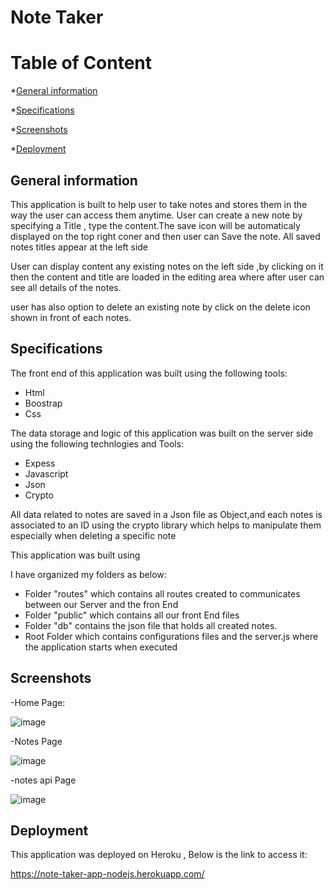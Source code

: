 # Note Taker

# Table of Content
*[General information](#general-information)

*[Specifications](#specifications)

*[Screenshots](#screenshots)

*[Deployment](#deployment)


## General information

This application is built to help user to take notes and stores them  in the way the user can access them anytime.
User can create a new note by specifying a Title , type the content.The save icon will be automaticaly displayed on the top right coner and then user can Save the note.
All saved notes titles appear at the left side 

User can display content any existing notes on the left side ,by clicking on it then the content and title are loaded in the editing area where after user can see all details of the notes.

user has also option to delete an existing note by click on the delete icon shown in front of each notes.





## Specifications

The front end of this application was built using the following tools:
-   Html
-   Boostrap
-   Css

The data storage and logic of this application was built on the server side using the following technlogies and Tools:

-   Expess
-   Javascript
-   Json
-   Crypto

All data related to notes are saved in a Json file as Object,and each notes is associated to an ID using the crypto library which helps to manipulate them especially when deleting a specific note 





This application was built using 

I have organized my folders as below:
-   Folder "routes" which contains all routes created to communicates between our Server and the fron End
-   Folder "public" which contains all our front End files
-   Folder "db"  contains the json file that holds all created notes.
-   Root  Folder which contains configurations files and  the server.js where the application starts when executed 

## Screenshots

-Home Page:

![image](https://user-images.githubusercontent.com/77184762/117396502-1b524200-aec8-11eb-8ec7-332a6d41f019.png)


-Notes Page

![image](https://user-images.githubusercontent.com/77184762/117397307-d4fde280-aec9-11eb-815f-c30b24bdb39f.png)

-notes api Page 

![image](https://user-images.githubusercontent.com/77184762/117397408-11c9d980-aeca-11eb-85bb-85a04c1ac75a.png)



## Deployment

This application was deployed on Heroku , Below is the link to access it:

https://note-taker-app-nodejs.herokuapp.com/